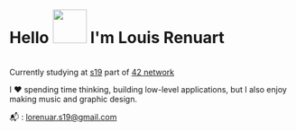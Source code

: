 # Hello <img src="https://c.tenor.com/SNL9_xhZl9oAAAAi/waving-hand-joypixels.gif" height="60px"> I'm Louis Renuart
<br>Currently studying at <a href="https://www.s19.be/">s19</a> part of <a href="https://www.42.fr/42-network/">42 network</a>

I &#10084;&#65039; spending time thinking, building low-level applications, but I also enjoy making music and graphic design.
<p>📬 : <a href="mailto:lorenuar.s19@gmail.com">lorenuar.s19@gmail.com</a><p>


